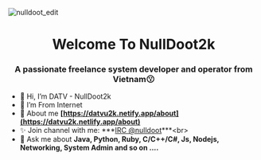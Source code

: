 ![nulldoot_edit](https://iili.io/Hkh2sLb.png)
<h1 align="center"&text_color=DC143C>Welcome To NullDoot2k</h1>
<h3 align="center">A passionate freelance system developer and operator from Vietnam😗</h3>

- 👋 Hi, I’m DATV - NullDoot2k<br>
- 👀 I’m From Internet<br>
- 🌱 About me **[https://datvu2k.netify.app/about](https://datvu2k.netlify.app/about)** <br>
- ✨ Join channel with me: ***[IRC @nulldoot]([https://web.libera.chat/#nulldoot](https://webchat.anonops.com/#opnewblood))***<br>
- 💬 Ask me about **Java, Python, Ruby, C/C++/C#, Js, Nodejs, Networking, System Admin and so on ....**
